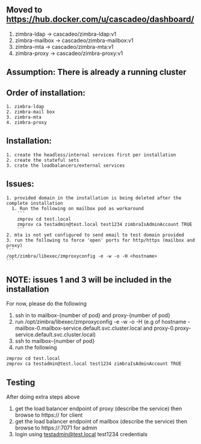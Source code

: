 ## Moved to https://hub.docker.com/u/cascadeo/dashboard/
1. zimbra-ldap -> cascadeo/zimbra-ldap:v1
2. zimbra-mailbox -> cascadeo/zimbra-mailbox:v1
3. zimbra-mta -> cascadeo/zimbra-mta:v1
4. zimbra-proxy -> cascadeo/zimbra-proxy:v1

## Assumption: There is already a running cluster

## Order of installation:
	1. zimbra-ldap
	2. zimbra-mail box
	3. zimbra-mta
	4. zimbra-proxy

## Installation:
	1. create the headless/internal services first per installation
	2. create the stateful sets
	3. crate the loadbalancers/external services

## Issues:
	1. provided domain in the installation is being deleted after the complete installation
	  1. Run the following on mailbox pod as workaround
		```
		zmprov cd test.local
		zmprov ca testadmin@test.local test1234 zimbraIsAdminAccount TRUE
		```
	2. mta is not yet configured to send email to test domain provided
	3. run the following to force 'open' ports for http/https (mailbox and proxy)
	```
	/opt/zimbra/libexec/zmproxyconfig -e -w -o -H <hostname>
	```

## NOTE: issues 1 and 3 will be included in the installation
For now, please do the following
1. ssh in to mailbox-{number of pod} and proxy-{number of pod}
2. run /opt/zimbra/libexec/zmproxyconfig -e -w -o -H <hostname> (e.g of hostname - mailbox-0.mailbox-service.default.svc.cluster.local and proxy-0.proxy-service.default.svc.cluster.local)
3. ssh to mailbox-{number of pod}
4. run the following
```
zmprov cd test.local
zmprov ca testadmin@test.local test1234 zimbraIsAdminAccount TRUE
```

## Testing
After doing extra steps above
1. get the load balancer endpoint of proxy (describe the service) then browse to https://<lb-endpoint> for client
2. get the load balancer endpoint of mailbox (describe the service) then browse to https://<lb-endpoint>:7071 for admin
3. login using testadmin@test.local test1234 credentials
